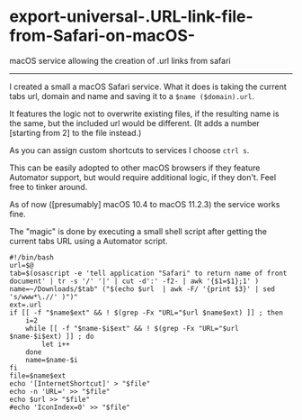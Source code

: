 # export-universal-.URL-link-file-from-Safari-on-macOS-
macOS service allowing the creation of .url links from safari

- - - - - - -

I created a small a macOS Safari service. What it does is taking the current tabs url, domain and name and saving it to a `$name ($domain).url`. 

It features the logic not to overwrite existing files, if the resulting name is the same, but the included url would be different. (It adds a number [starting from 2] to the file instead.)

As you can assign custom shortcuts to services I choose `ctrl s`.

This can be easily adopted to other macOS browsers if they feature Automator support, but would require additional logic, if they don't. Feel free to tinker around. 

As of now ([presumably] macOS 10.4 to macOS 11.2.3) the service works fine.

The "magic" is done by executing a small shell script after getting the current tabs URL using a Automator script.
```
#!/bin/bash
url=$@
tab=$(osascript -e 'tell application "Safari" to return name of front document' | tr -s '/' '|' | cut -d':' -f2- | awk '{$1=$1};1' )
name=~/Downloads/$tab" ("$(echo $url  | awk -F/ '{print $3}' | sed 's/www*\.//' )")"
ext=.url
if [[ -f "$name$ext" && ! $(grep -Fx "URL="$url $name$ext) ]] ; then
    i=2
    while [[ -f "$name-$i$ext" && ! $(grep -Fx "URL="$url $name-$i$ext) ]] ; do
   		let i++
    done
    name=$name-$i
fi
file=$name$ext
echo '[InternetShortcut]' > "$file"
echo -n 'URL=' >> "$file"
echo $url >> "$file"
#echo 'IconIndex=0' >> "$file"
```
